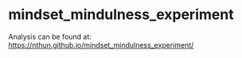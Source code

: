 # mindset_mindulness_experiment
Analysis can be found at: https://nthun.github.io/mindset_mindulness_experiment/
